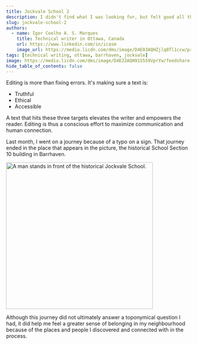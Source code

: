 ```yaml
---
title: Jockvale School 2
description: I didn't find what I was looking for, but felt good all the same.
slug: jockvale-school-2
authors:
  - name: Igor Coelho A. S. Marques
    title: Technical writer in Ottawa, Canada 
    url: https://www.linkedin.com/in/icasm
    image_url: https://media.licdn.com/dms/image/D4E03AQHZjlq8Tl1ccw/profile-displayphoto-shrink_800_800/0/1705677142126?e=1713398400&v=beta&t=_mzrYXwTu2_-a-Tt-0HKC4utBw9RU3UE5tcg-3wN-gA
tags: [technical writing, ottawa, barrhaven, jockvale]
image: https://media.licdn.com/dms/image/D4E22AQH91S559VprYw/feedshare-shrink_800/0/1711133311066?e=1714003200&v=beta&t=e0eZvnqq1Em6C-x8V83ly3ZUhuBOe2frxA1UY6WdRqM
hide_table_of_contents: false
---
```


Editing is more than fixing errors. It's making sure a text is:

- Truthful
- Ethical
- Accessible

A text that hits these three targets elevates the writer and empowers the reader. Editing is thus a conscious effort to maximize communication and human connection.

Last month, I went on a journey because of a typo on a sign. That journey ended in the place that appears in the picture, the historical School Section 10 building in Barrhaven.

<img src="https://media.licdn.com/dms/image/D4E22AQH91S559VprYw/feedshare-shrink_800/0/1711133311066?e=1714003200&v=beta&t=e0eZvnqq1Em6C-x8V83ly3ZUhuBOe2frxA1UY6WdRqM" alt="A man stands in front of the historical Jockvale School." width="400" height ="auto"></img>

Although this journey did not ultimately answer a toponymical question I had, it did help me feel a greater sense of belonging in my neighbourhood because of the places and people I discovered and connected with in the process.

